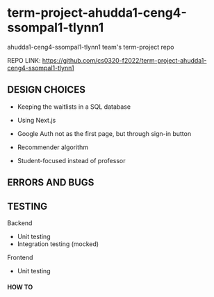 # term-project-ahudda1-ceng4-ssompal1-tlynn1
ahudda1-ceng4-ssompal1-tlynn1 team's term-project repo

REPO LINK: https://github.com/cs0320-f2022/term-project-ahudda1-ceng4-ssompal1-tlynn1

## DESIGN CHOICES
- Keeping the waitlists in a SQL database
- Using Next.js
- Google Auth not as the first page, but through sign-in button

- Recommender algorithm 
- Student-focused instead of professor


## ERRORS AND BUGS

## TESTING
Backend
- Unit testing
- Integration testing (mocked)

Frontend
- Unit testing

#### HOW TO
